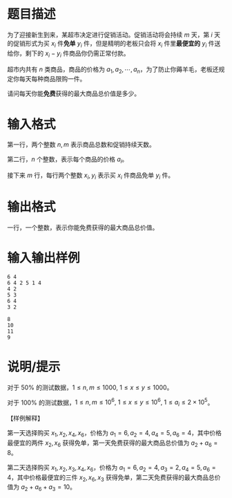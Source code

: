 # 题目描述

为了迎接新生到来，某超市决定进行促销活动。促销活动将会持续 $m$ 天，第 $i$ 天的促销形式为买 $x_i$ 件**免单** $y_i$ 件，但是精明的老板只会将 $x_i$ 件里**最便宜的** $y_i$ 件送给你，剩下的 $x_i-y_i$ 件商品你仍需正常付款。

超市内共有 $n$ 类商品，商品的价格为 $a_1, a_2,\cdots, a_n$，为了防止你薅羊毛，老板还规定你每天每种商品限购一件。

请问每天你能**免费**获得的最大商品总价值是多少。

# 输入格式

第一行，两个整数 $n,m$ 表示商品总数和促销持续天数。

第二行，$n$ 个整数，表示每个商品的价格 $a_i$。

接下来 $m$ 行，每行两个整数 $x_i,y_i$ 表示买 $x_i$ 件商品免单 $y_i$ 件。

# 输出格式

一行，一个整数，表示你能免费获得的最大商品总价值。

# 输入输出样例

```input1
6 4
6 4 2 5 1 4
4 2
5 3
6 4
3 2
```

```output1
8
10
11
9
```

# 说明/提示

对于 $50 \%$ 的测试数据，$1 \leq n,m \leq 1000,~1 \leq x \leq y \leq 1000$。

对于 $100 \%$ 的测试数据，$1 \leq n,m \leq {10}^{6},~1 \leq x \leq y \leq {10}^{6},~1 \leq a_i \leq 2 \times {10}^5$。

【样例解释】

第一天选择购买 $x_1,x_2,x_4,x_6$，价格为 $a_1=6,a_2=4,a_4=5,a_6=4$，其中价格最便宜的两件 $x_2,x_6$ 获得免单，第一天免费获得的最大商品总价值为 $a_2+a_6=8$。

第二天选择购买 $x_1,x_2,x_3,x_4,x_6$，价格为 $a_1=6,a_2=4,a_3=2,a_4=5,a_6=4$，其中价格最便宜的三件 $x_2,x_6,x_3$ 获得免单，第二天免费获得的最大商品总价值为 $a_2+a_6+a_3=10$。

